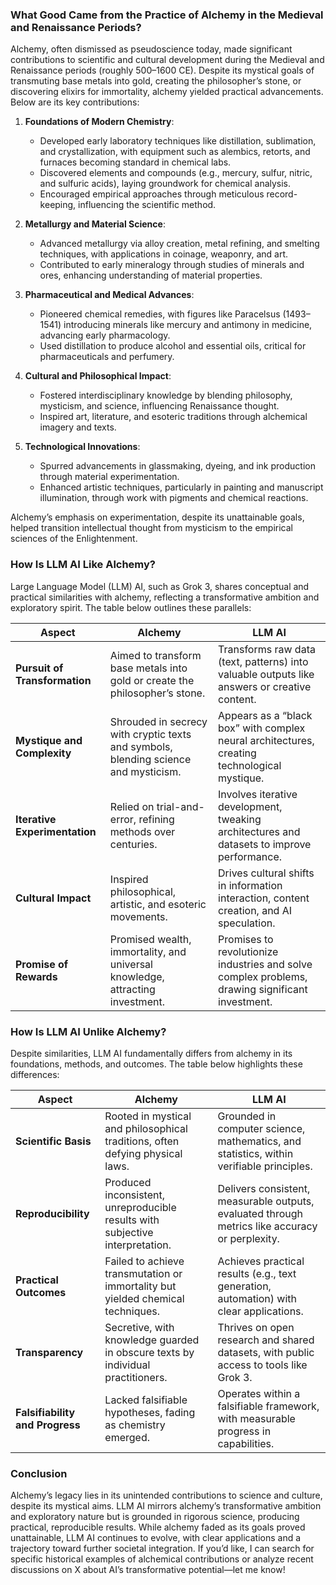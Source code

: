 ### What Good Came from the Practice of Alchemy in the Medieval and Renaissance Periods?

Alchemy, often dismissed as pseudoscience today, made significant contributions to scientific and cultural development during the Medieval and Renaissance periods (roughly 500–1600 CE). Despite its mystical goals of transmuting base metals into gold, creating the philosopher’s stone, or discovering elixirs for immortality, alchemy yielded practical advancements. Below are its key contributions:

1. **Foundations of Modern Chemistry**:
   - Developed early laboratory techniques like distillation, sublimation, and crystallization, with equipment such as alembics, retorts, and furnaces becoming standard in chemical labs.
   - Discovered elements and compounds (e.g., mercury, sulfur, nitric, and sulfuric acids), laying groundwork for chemical analysis.
   - Encouraged empirical approaches through meticulous record-keeping, influencing the scientific method.

2. **Metallurgy and Material Science**:
   - Advanced metallurgy via alloy creation, metal refining, and smelting techniques, with applications in coinage, weaponry, and art.
   - Contributed to early mineralogy through studies of minerals and ores, enhancing understanding of material properties.

3. **Pharmaceutical and Medical Advances**:
   - Pioneered chemical remedies, with figures like Paracelsus (1493–1541) introducing minerals like mercury and antimony in medicine, advancing early pharmacology.
   - Used distillation to produce alcohol and essential oils, critical for pharmaceuticals and perfumery.

4. **Cultural and Philosophical Impact**:
   - Fostered interdisciplinary knowledge by blending philosophy, mysticism, and science, influencing Renaissance thought.
   - Inspired art, literature, and esoteric traditions through alchemical imagery and texts.

5. **Technological Innovations**:
   - Spurred advancements in glassmaking, dyeing, and ink production through material experimentation.
   - Enhanced artistic techniques, particularly in painting and manuscript illumination, through work with pigments and chemical reactions.

Alchemy’s emphasis on experimentation, despite its unattainable goals, helped transition intellectual thought from mysticism to the empirical sciences of the Enlightenment.

### How Is LLM AI Like Alchemy?

Large Language Model (LLM) AI, such as Grok 3, shares conceptual and practical similarities with alchemy, reflecting a transformative ambition and exploratory spirit. The table below outlines these parallels:

| **Aspect**                     | **Alchemy**                                                                 | **LLM AI**                                                                 |
|--------------------------------|-----------------------------------------------------------------------------|---------------------------------------------------------------------------|
| **Pursuit of Transformation**   | Aimed to transform base metals into gold or create the philosopher’s stone. | Transforms raw data (text, patterns) into valuable outputs like answers or creative content. |
| **Mystique and Complexity**    | Shrouded in secrecy with cryptic texts and symbols, blending science and mysticism. | Appears as a “black box” with complex neural architectures, creating technological mystique. |
| **Iterative Experimentation**  | Relied on trial-and-error, refining methods over centuries.                 | Involves iterative development, tweaking architectures and datasets to improve performance. |
| **Cultural Impact**            | Inspired philosophical, artistic, and esoteric movements.                   | Drives cultural shifts in information interaction, content creation, and AI speculation. |
| **Promise of Rewards**         | Promised wealth, immortality, and universal knowledge, attracting investment. | Promises to revolutionize industries and solve complex problems, drawing significant investment. |

### How Is LLM AI Unlike Alchemy?

Despite similarities, LLM AI fundamentally differs from alchemy in its foundations, methods, and outcomes. The table below highlights these differences:

| **Aspect**                     | **Alchemy**                                                                 | **LLM AI**                                                                 |
|--------------------------------|-----------------------------------------------------------------------------|---------------------------------------------------------------------------|
| **Scientific Basis**           | Rooted in mystical and philosophical traditions, often defying physical laws. | Grounded in computer science, mathematics, and statistics, within verifiable principles. |
| **Reproducibility**            | Produced inconsistent, unreproducible results with subjective interpretation. | Delivers consistent, measurable outputs, evaluated through metrics like accuracy or perplexity. |
| **Practical Outcomes**         | Failed to achieve transmutation or immortality but yielded chemical techniques. | Achieves practical results (e.g., text generation, automation) with clear applications. |
| **Transparency**               | Secretive, with knowledge guarded in obscure texts by individual practitioners. | Thrives on open research and shared datasets, with public access to tools like Grok 3. |
| **Falsifiability and Progress**| Lacked falsifiable hypotheses, fading as chemistry emerged.                 | Operates within a falsifiable framework, with measurable progress in capabilities. |

### Conclusion

Alchemy’s legacy lies in its unintended contributions to science and culture, despite its mystical aims. LLM AI mirrors alchemy’s transformative ambition and exploratory nature but is grounded in rigorous science, producing practical, reproducible results. While alchemy faded as its goals proved unattainable, LLM AI continues to evolve, with clear applications and a trajectory toward further societal integration. If you’d like, I can search for specific historical examples of alchemical contributions or analyze recent discussions on X about AI’s transformative potential—let me know!
